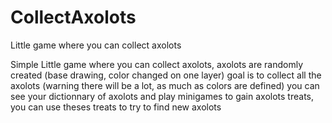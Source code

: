 # CollectAxolots
Little game where you can collect axolots

Simple Little game where you can collect axolots, axolots are randomly created (base drawing, color changed on one layer) goal is to collect all the axolots (warning there will be a lot, as much as colors are defined) you can see your dictionnary of axolots and play minigames to gain axolots treats, you can use theses treats to try to find new axolots
